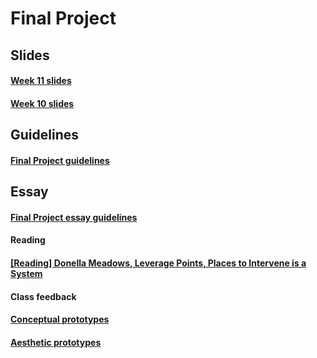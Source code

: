 # Final Project

## Slides
#### [Week 11 slides](https://swipe.to/9519fd)
#### [Week 10 slides](https://swipe.to/8431fd)

## Guidelines
#### [Final Project guidelines](https://docs.google.com/a/newschool.edu/document/d/1xn6VezI7p6oNyU3Xwld9ULZ5vOY4f1055xy0LC_fA60/edit?usp=sharing)

## Essay
#### [Final Project essay guidelines](https://docs.google.com/a/newschool.edu/document/d/1v9-HcTR4lvBr1KcMkO8NLnJTtFF3RjxD3yqdy7cef1g/edit?usp=sharing)

#### Reading
#### [[Reading] Donella Meadows, Leverage Points, Places to Intervene is a System](http://www.donellameadows.org/wp-content/userfiles/Leverage_Points.pdf)

#### Class feedback
#### [Conceptual prototypes](https://docs.google.com/a/newschool.edu/document/d/15_9ICqgzCQYmoK_Qr4NGqkbs_0OQFMYMZ5h79DzBmYo/edit?usp=sharing)
#### [Aesthetic prototypes](https://docs.google.com/a/newschool.edu/document/d/1p2PFCXIyI_gDW58tD_Ysc3rlV_X3sBzuFpRGIWC6e5Q/edit?usp=sharing)
